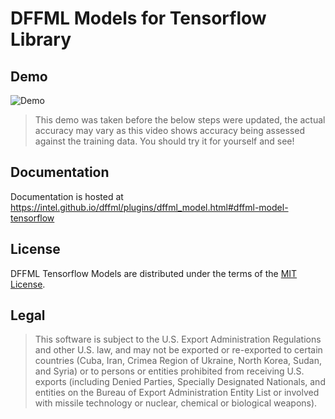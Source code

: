 # DFFML Models for Tensorflow Library

## Demo

![Demo](https://github.com/intel/dffml/raw/master/docs/images/iris_demo.gif)

> This demo was taken before the below steps were updated, the actual accuracy
> may vary as this video shows accuracy being assessed against the training
> data. You should try it for yourself and see!

## Documentation

Documentation is hosted at https://intel.github.io/dffml/plugins/dffml_model.html#dffml-model-tensorflow

## License

DFFML Tensorflow Models are distributed under the terms of the
[MIT License](LICENSE).

## Legal

> This software is subject to the U.S. Export Administration Regulations and
> other U.S. law, and may not be exported or re-exported to certain countries
> (Cuba, Iran, Crimea Region of Ukraine, North Korea, Sudan, and Syria) or to
> persons or entities prohibited from receiving U.S. exports (including
> Denied Parties, Specially Designated Nationals, and entities on the Bureau
> of Export Administration Entity List or involved with missile technology or
> nuclear, chemical or biological weapons).
